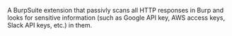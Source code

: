 A BurpSuite extension that passivly scans all HTTP responses in Burp and looks for sensitive information (such as Google API key, AWS access keys, Slack API keys, etc.) in them.
